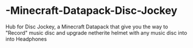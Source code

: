 # -Minecraft-Datapack-Disc-Jockey
Hub for Disc Jockey, a Minecraft Datapack that give you the way to "Record" music disc and upgrade netherite helmet with any music disc into into Headphones
